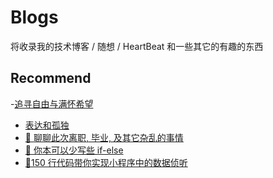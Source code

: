 # Blogs

将收录我的技术博客 / 随想 / HeartBeat 和一些其它的有趣的东西

## Recommend

-[追寻自由与满怀希望](/articles/flow/追寻自由与满怀希望.html)

- [表达和孤独](/articles/flow/表达和孤独.html)
- [💖 聊聊此次离职, 毕业, 及其它杂乱的事情](/articles/006-聊聊聊此次离职毕业及其它杂乱的事情.html)
- [📝 你本可以少写些 if-else](/articles/005-你本可以少写些if-else.html)
- [🚀150 行代码带你实现小程序中的数据侦听](/articles/004-150行代码带你实现小程序中的数据侦听.html)

<Comments />
